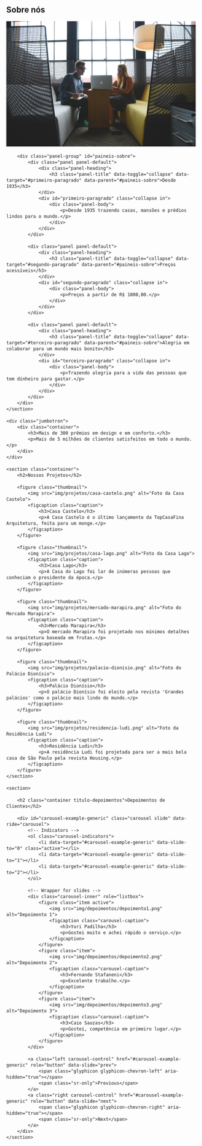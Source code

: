 <!DOCTYPE html>
<html>
<head>
	<meta charset="utf-8">
	<link rel="stylesheet" type="text/css" href="bootstrap/css/bootstrap.min.css">
	<meta name="viewport" content="width=device-width, initial-scale=1">
	<link rel="stylesheet" type="text/css" href="estilos.css">
	<title></title>
</head>
<body>
	<section class="container">
		<h2>Sobre nós</h2>
		<img class="img-responsive" src="img/empresa.jpg">

		<div class="panel-group" id="paineis-sobre">
			<div class="panel panel-default">
				<div class="panel-heading">
					<h3 class="panel-title" data-toggle="collapse" data-target="#primeiro-paragrado" data-parent="#paineis-sobre">Desde 1935</h3>
				</div>
				<div id="primeiro-paragrado" class="collapse in">
					<div class="panel-body">
						<p>Desde 1935 trazendo casas, mansões e prédios lindos para o mundo.</p>
					</div>
				</div>	
			</div>		
		
			<div class="panel panel-default">
				<div class="panel-heading">
					<h3 class="panel-title" data-toggle="collapse" data-target="#segundo-paragrado" data-parent="#paineis-sobre">Preços acessíveis</h3>
				</div>
				<div id="segundo-paragrado" class="collapse in">
					<div class="panel-body">
						<p>Preços a partir de R$ 1000,00.</p>
					</div>
				</div>	
			</div>

			<div class="panel panel-default">
				<div class="panel-heading">
					<h3 class="panel-title" data-toggle="collapse" data-target="#terceiro-paragrado" data-parent="#paineis-sobre">Alegria em colaborar para um mundo mais bonito</h3>
				</div>
				<div id="terceiro-paragrado" class="collapse in">
					<div class="panel-body">
						<p>Trazendo alegria para a vida das pessoas que tem dinheiro para gastar.</p>
					</div>
				</div>
			</div>
		</div>
	</section>

	<div class="jumbotron">
		<div class="container">
			<h3>Mais de 300 prêmios em design e em conforto.</h3>
			<p>Mais de 5 milhões de clientes satisfeitos em todo o mundo.</p>
		</div>
	</div>

	<section class="container">
		<h2>Nossos Projetos</h2>

		<figure class="thumbnail">
			<img src="img/projetos/casa-castelo.png" alt="Foto da Casa Castelo">
			<figcaption class="caption">
				<h3>Casa Castelo</h3>
				<p>A Casa Castelo é o último lançamento da TopCasaFina Arquitetura, feita para um monge.</p>
			</figcaption>		
		</figure>

		<figure class="thumbnail">
			<img src="img/projetos/casa-lago.png" alt="Foto da Casa Lago">
			<figcaption class="caption">
				<h3>Casa Lago</h3>
				<p>A Casa do Lago foi lar de inúmeras pessoas que conheciam o presidente da época.</p>
			</figcaption>		
		</figure>

		<figure class="thumbnail">
			<img src="img/projetos/mercado-marapira.png" alt="Foto do Mercado Marapira">
			<figcaption class="caption">
				<h3>Mercado Marapira</h3>
				<p>O mercado Marapira foi projetado nos mínimos detalhes na arquitetura baseada em frutas.</p>
			</figcaption>		
		</figure>

		<figure class="thumbnail">
			<img src="img/projetos/palacio-dionisio.png" alt="Foto do Palácio Dionísio">
			<figcaption class="caption">
				<h3>Palácio Dionísio</h3>
				<p>O palácio Dionísio foi eleito pela revista 'Grandes palácios' como o palácio mais lindo do mundo.</p>
			</figcaption>		
		</figure>

		<figure class="thumbnail">
			<img src="img/projetos/residencia-ludi.png" alt="Foto da Residência Ludi">
			<figcaption class="caption">
				<h3>Residência Ludi</h3>
				<p>A residência Ludi foi projetada para ser a mais bela casa de São Paulo pela revista Housing.</p>
			</figcaption>		
		</figure>
	</section>

	<section>

		<h2 class="container titulo-depoimentos">Depoimentos de Clientes</h2>

		<div id="carousel-example-generic" class="carousel slide" data-ride="carousel">
			<!-- Indicators -->
			<ol class="carousel-indicators">
				<li data-target="#carousel-example-generic" data-slide-to="0" class="active"></li>
				<li data-target="#carousel-example-generic" data-slide-to="1"></li>
				<li data-target="#carousel-example-generic" data-slide-to="2"></li>
			</ol>

			<!-- Wrapper for slides -->
			<div class="carousel-inner" role="listbox">
				<figure class="item active">
					<img src="img/depoimentos/depoimento1.png" alt="Depoimento 1">
					<figcaption class="carousel-caption">
						<h3>Yuri Padilha</h3>
						<p>Gostei muito e achei rápido o serviço.</p>
					</figcaption>
				</figure>
				<figure class="item">
					<img src="img/depoimentos/depoimento2.png" alt="Depoimento 2">
					<figcaption class="carousel-caption">
						<h3>Fernando Stafaneni</h3>
						<p>Excelente trabalho.</p>
					</figcaption>
				</figure>
				<figure class="item">
					<img src="img/depoimentos/depoimento3.png" alt="Depoimento 3">
					<figcaption class="carousel-caption">
						<h3>Caio Sauzas</h3>
						<p>Gostei, competência em primeiro lugar.</p>
					</figcaption>
				</figure>
			</div>

			<a class="left carousel-control" href="#carousel-example-generic" role="button" data-slide="prev">
				<span class="glyphicon glyphicon-chevron-left" aria-hidden="true"></span>
				<span class="sr-only">Previous</span>
			</a>
			<a class="right carousel-control" href="#carousel-example-generic" role="button" data-slide="next">
				<span class="glyphicon glyphicon-chevron-right" aria-hidden="true"></span>
				<span class="sr-only">Next</span>
			</a>
		</div>
	</section>
	
<script
  src="https://code.jquery.com/jquery-2.2.4.js"
  integrity="sha256-iT6Q9iMJYuQiMWNd9lDyBUStIq/8PuOW33aOqmvFpqI="
  crossorigin="anonymous"></script>
<script src="bootstrap/js/bootstrap.min.js"></script>  	
</body>
</html>

